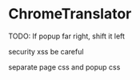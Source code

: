 # ChromeTranslator
TODO: If popup far right, shift it left

security xss be careful

separate page css and popup css



